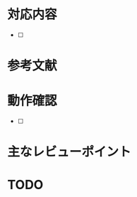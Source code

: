 <!-- バックログチケット番号 -->

# 対応内容

<!-- 変更の目的および詳細 -->

- [ ]

# 参考文献

<!-- あれば -->

# 動作確認

<!-- 品質保証のため、動作確認したテストケースを詳細に記載する -->

- [ ]

# 主なレビューポイント

<!-- レビューで見てほしい点、注意点 -->

# TODO

<!-- このPRではカバーしていないTODOなど -->
